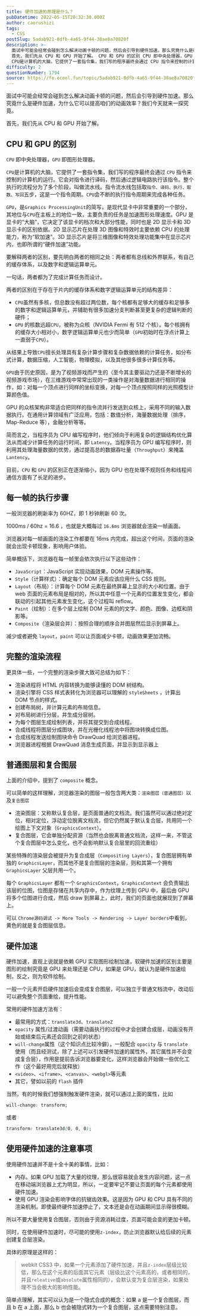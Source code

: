 ```yaml
---
title: 硬件加速的原理是什么？
pubDatetime: 2022-05-15T20:32:30.000Z
author: caorushizi
tags:
  - CSS
postSlug: 5adab921-8dfb-4a65-9f44-38ae8a70820f
description: >-
  面试中可能会经常会碰到怎么解决动画卡顿的问题，然后会引导到硬件加速。那么究竟什么是硬件加速，为什么它可以提高咱们的动画效率？我们今天就来一探究竟。
  首先，我们先从 CPU 和 GPU 开始了解。 CPU 和 GPU 的区别 CPU 即中央处理器，GPU 即图形处理器。
  CPU是计算机的大脑，它提供了一套指令集，我们写的程序最终会通过 CPU 指令来控制的计算机的运行。它会对指令进行译码，然后通过逻
difficulty: 2
questionNumber: 1794
source: https://fe.ecool.fun/topic/5adab921-8dfb-4a65-9f44-38ae8a70820f
---
```


面试中可能会经常会碰到怎么解决动画卡顿的问题，然后会引导到硬件加速。那么究竟什么是硬件加速，为什么它可以提高咱们的动画效率？我们今天就来一探究竟。

首先，我们先从 CPU 和 GPU 开始了解。

## CPU 和 GPU 的区别

`CPU` 即中央处理器，`GPU` 即图形处理器。

`CPU`是计算机的大脑，它提供了一套指令集，我们写的程序最终会通过 `CPU` 指令来控制的计算机的运行。它会对指令进行译码，然后通过逻辑电路执行该指令。整个执行的流程分为了多个阶段，叫做流水线。指令流水线包括取`指令、译码、执行、取数、写回`五步，这是一个指令周期。`CPU`会不断的执行指令周期来完成各种任务。

`GPU`，是`Graphics ProcessingUnit`的简写，是现代显卡中非常重要的一个部分，其地位与`CPU`在主板上的地位一致，主要负责的任务是加速图形处理速度。GPU 是显卡的“大脑”，它决定了该显卡的档次和大部分性能，同时也是 2D 显示卡和 3D 显示卡的区别依据。2D 显示芯片在处理 3D 图像和特效时主要依赖 CPU 的处理能力，称为“软加速”。3D 显示芯片是将三维图像和特效处理功能集中在显示芯片内，也即所谓的“硬件加速”功能。

要解释两者的区别，要先明白两者的相同之处：两者都有总线和外界联系，有自己的缓存体系，以及数字和逻辑运算单元。

一句话，两者都为了完成计算任务而设计。

两者的区别在于存在于片内的缓存体系和数字逻辑运算单元的结构差异：

- `CPU`虽然有多核，但总数没有超过两位数，每个核都有足够大的缓存和足够多的数字和逻辑运算单元，并辅助有很多加速分支判断甚至更复杂的逻辑判断的硬件；
- `GPU` 的核数远超`CPU`，被称为众核（NVIDIA Fermi 有 512 个核）。每个核拥有的缓存大小相对小，数字逻辑运算单元也少而简单（`GPU`初始时在浮点计算上一直弱于`CPU`）。

从结果上导致`CPU`擅长处理具有复杂计算步骤和复杂数据依赖的计算任务，如分布式计算，数据压缩，人工智能，物理模拟，以及其他很多很多计算任务等。

`GPU`由于历史原因，是为了视频游戏而产生的（至今其主要驱动力还是不断增长的视频游戏市场），在三维游戏中常常出现的一类操作是对海量数据进行相同的操作，如：对每一个顶点进行同样的坐标变换，对每一个顶点按照同样的光照模型计算颜色值。

GPU 的众核架构非常适合把同样的指令流并行发送到众核上，采用不同的输入数据执行。在通用计算领域有广泛应用，包括：数值分析，海量数据处理（排序，Map-Reduce 等），金融分析等等。

简而言之，当程序员为 CPU 编写程序时，他们倾向于利用复杂的逻辑结构优化算法从而减少计算任务的运行时间，即 `Latency`。当程序员为 GPU 编写程序时，则利用其处理海量数据的优势，通过提高总的数据吞吐量（`Throughput`）来掩盖 `Lantency`。

目前，`CPU` 和 `GPU` 的区别正在逐渐缩小，因为 GPU 也在处理不规则任务和线程间通信方面有了长足的进步。

## 每一帧的执行步骤

一般浏览器的刷新率为 60HZ，即 1 秒钟刷新 60 次。

1000ms / 60hz = 16.6 ，也就是大概每过 `16.6ms` 浏览器就会渲染一帧画面。

浏览器对每一帧画面的渲染工作都要在 16ms 内完成，超出这个时间，页面的渲染就会出现卡顿现象，影响用户体验。

简单概括下，浏览器在每一帧里会依次执行以下这些动作：

- `JavaScript`：JavaScript 实现动画效果，DOM 元素操作等。
- `Style`（计算样式）：确定每个 DOM 元素应该应用什么 CSS 规则。
- `Layout`（布局）：计算每个 DOM 元素在最终屏幕上显示的大小和位置。由于 web 页面的元素布局是相对的，所以其中任意一个元素的位置发生变化，都会联动的引起其他元素发生变化，这个过程叫 reflow。
- `Paint`（绘制）：在多个层上绘制 DOM 元素的的文字、颜色、图像、边框和阴影等。
- `Composite`（渲染层合并）：按照合理的顺序合并图层然后显示到屏幕上。

减少或者避免 `layout`，`paint` 可以让页面减少卡顿，动画效果更加流畅。

## 完整的渲染流程

更具体一些，一个完整的渲染步骤大致可总结为如下：

- 渲染进程将 HTML 内容转换为能够读懂的 DOM 树结构。
- 渲染引擎将 CSS 样式表转化为浏览器可以理解的 `styleSheets` ，计算出 DOM 节点的样式。
- 创建布局树，并计算元素的布局信息。
- 对布局树进行分层，并生成分层树。
- 为每个图层生成绘制列表，并将其提交到合成线程。
- 合成线程将图层分成图块，并在光栅化线程池中将图块转换成位图。
- 合成线程发送绘制图块命令 DrawQuad 给浏览器进程。
- 浏览器进程根据 DrawQuad 消息生成页面，并显示到显示器上

## 普通图层和复合图层

上面的介绍中，提到了 `composite` 概念。

可以简单的这样理解，浏览器渲染的图层一般包含两大类：`渲染图层（普通图层）`以及`复合图层`

- 渲染图层：又称默认复合层，是页面普通的文档流。我们虽然可以通过绝对定位，相对定位，浮动定位脱离文档流，但它仍然属于默认复合层，共用同一个绘图上下文对象（`GraphicsContext`）。
- 复合图层，它会单独分配资源（当然也会脱离普通文档流，这样一来，不管这个复合图层中怎么变化，也不会影响默认复合层里的回流重绘）

某些特殊的渲染层会被提升为复合成层（`Compositing Layers`），复合图层拥有单独的 `GraphicsLayer`，而其他不是复合图层的渲染层，则和其第一个拥有 `GraphicsLayer` 父层共用一个。

每个 `GraphicsLayer` 都有一个 `GraphicsContext`，`GraphicsContext` 会负责输出该层的位图，位图是存储在共享内存中，作为纹理上传到 GPU 中，最后由 GPU 将多个位图进行合成，然后 draw 到屏幕上，此时，我们的页面也就展现到了屏幕上。

可以 `Chrome源码调试 -> More Tools -> Rendering -> Layer borders`中看到，黄色的就是复合图层信息。

## 硬件加速

硬件加速，直观上说就是依赖 GPU 实现图形绘制加速，软硬件加速的区别主要是图形的绘制究竟是 GPU 来处理还是 CPU，如果是 GPU，就认为是硬件加速绘制，反之，则为软件绘制。

一般一个元素开启硬件加速后会变成复合图层，可以独立于普通文档流中，改动后可以避免整个页面重绘，提升性能。

常用的硬件加速方法有：

- 最常用的方式：`translate3d`、`translateZ`
- `opacity` 属性/过渡动画（需要动画执行的过程中才会创建合成层，动画没有开始或结束后元素还会回到之前的状态）
- `will-change`属性（这个知识点比较冷僻），一般配合 `opacity` 与 `translate` 使用（而且经测试，除了上述可以引发硬件加速的属性外，其它属性并不会变成复合层），作用是提前告诉浏览器要变化，这样浏览器会开始做一些优化工作（这个最好用完后就释放）
- `<video>`、`<iframe>`、`<canvas>`、`<webgl>`等元素
- 其它，譬如以前的 `flash` 插件

当然，有的时候我们想强制触发硬件渲染，就可以通过上面的属性，比如

```css
will-change: transform;
```

或者

```css
transform: translate3d(0, 0, 0);
```

## 使用硬件加速的注意事项

使用硬件加速并不是十全十美的事情，比如：

- 内存。如果 GPU 加载了大量的纹理，那么很容易就会发生内容问题，这一点在移动端浏览器上尤为明显，所以，一定要牢记不要让页面的每个元素都使用硬件加速。
- 使用 GPU 渲染会影响字体的抗锯齿效果。这是因为 GPU 和 CPU 具有不同的渲染机制。即使最终硬件加速停止了，文本还是会在动画期间显示得很模糊。

所以不要大量使用复合图层，否则由于资源消耗过度，页面可能会变的更加卡顿。

同时，在使用硬件加速时，尽可能的使用`z-index`，防止浏览器默认给后续的元素创建复合层渲染。

具体的原理是这样的：

> webkit CSS3 中，如果一个元素添加了硬件加速，并且`z-index`层级比较低，那么在这个元素的后面其它元素（层级比这个元素高的，或者相同的，并且`releative`或`absolute`属性相同的），会默认变为复合层渲染，如果处理不当会极大的影响性能。

简单点理解，其实可以认为是一个隐式合成的概念：如果 a 是一个复合图层，而且 b 在 a 上面，那么 b 也会被隐式转为一个复合图层，这点需要特别注意。

